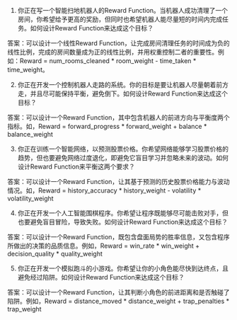1. 你正在写一个智能扫地机器人的Reward Function。当机器人成功清理了一个房间，你希望给予更高的奖励，但同时也希望机器人能尽量短的时间内完成任务。如何设计Reward Function来达成这个目标？

答案：可以设计一个线性Reward Function，让完成房间清理任务的时间成为负的线性比例，完成的房间数量成为正的线性比例，并用权重控制二者的重要性。例如：Reward = num_rooms_cleaned * room_weight - time_taken * time_weight。

2. 你正在开发一个控制机器人走路的系统。你的目标是要让机器人尽量朝着前方走，并且尽可能保持平衡，避免倒下。如何设计Reward Function来达成这个目标？

答案：可以设计一个Reward Function，其中包含机器人的前进方向与平衡度两个指标。如，Reward = forward_progress * forward_weight + balance * balance_weight

3. 你正在训练一个智能网络，以预测股票价格。你希望网络能够学习股票价格的趋势，但也要避免网络过度退化，即避免它盲目学习并忽略未来的波动。如何设计Reward Function来平衡这两个要求？

答案：可以设计一个Reward Function，让其基于预测的历史股票价格能力与波动情况。如，Reward = history_accuracy * history_weight - volatility * volatility_weight

4. 你正在开发一个人工智能围棋程序。你希望让程序既能够尽可能击败对手，但也要避免盲目冒险，导致失败。如何设计Reward Function来达成这个目标？

答案：可以设计一个Reward Function，既包含盘面局势的胜率信息，又包含程序所做出的决策的品质信息。例如，Reward = win_rate * win_weight + decision_quality * quality_weight

5. 你正在开发一个模拟跑斗的小游戏。你希望让你的小角色能尽快到达终点，且避免经过陷阱。如何设计Reward Function来达成这个目标？

答案：可以设计一个Reward Function，让其判断小角色的前进距离和是否触碰了陷阱。例如，Reward = distance_moved * distance_weight + trap_penalties * trap_weight